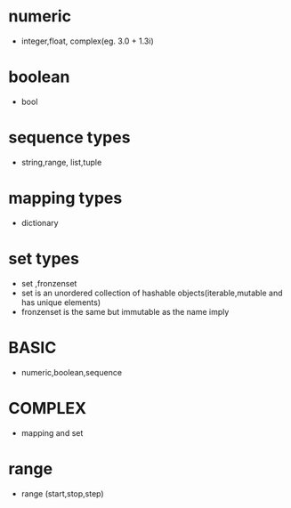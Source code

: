 # numeric
- integer,float, complex(eg. 3.0 + 1.3i)

# boolean
- bool

# sequence types
- string,range, list,tuple

# mapping types
- dictionary

# set types
- set ,fronzenset
- set is an unordered collection of hashable objects(iterable,mutable and has unique elements) 
- fronzenset is the same but immutable as the name imply


# BASIC
- numeric,boolean,sequence

# COMPLEX
- mapping and set

# range 
- range (start,stop,step)
